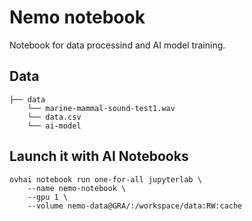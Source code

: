 # Nemo notebook

Notebook for data processind and AI model training.

## Data

```console
├── data
    └── marine-mammal-sound-test1.wav
    └── data.csv
    └── ai-model
```

## Launch it with AI Notebooks 

```console
ovhai notebook run one-for-all jupyterlab \
	--name nemo-notebook \
	--gpu 1 \
	--volume nemo-data@GRA/:/workspace/data:RW:cache
```
